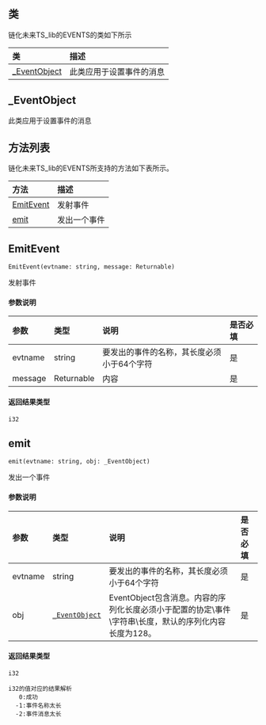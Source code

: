 ## 类
链化未来TS_lib的EVENTS的类如下所示

| 类                                                                                        | 描述                                                 |
| :------------------------------------------------------------------------------------------| :----------------------------------------------------|
| [_EventObject](docs-cn/contract/09-ts-events#_EventObject)                          |此类应用于设置事件的消息                             |


## _EventObject
此类应用于设置事件的消息


## 方法列表
链化未来TS_lib的EVENTS所支持的方法如下表所示。

| 方法                                                                                        | 描述                                                 |
| :------------------------------------------------------------------------------------------| :----------------------------------------------------|
| [EmitEvent](docs-cn/contract/09-ts-events#EmitEvent)                           |发射事件                              |
| [emit](docs-cn/contract/09-ts-events#emit)                           |发出一个事件                              |


## EmitEvent
```
EmitEvent(evtname: string, message: Returnable)
```
发射事件

#### 参数说明
|参数               |类型    |说明                            |是否必填|
| :----------------| :------| :-----------------------------|:-----|
|evtname              | string |  要发出的事件的名称，其长度必须小于64个字符                   |是     |
|message              | Returnable |内容                     |是     |

#### 返回结果类型
`i32`

## emit
```
emit(evtname: string, obj: _EventObject)
```
发出一个事件

#### 参数说明
|参数               |类型    |说明                            |是否必填|
| :----------------| :------| :-----------------------------|:-----|
|evtname              | string |  要发出的事件的名称，其长度必须小于64个字符                   |是     |
|obj              | [`_EventObject`](docs-cn/contract/09-ts-events#_EventObject) |EventObject包含消息。内容的序列化长度必须小于配置的协定\事件\字符串\长度，默认的序列化内容长度为128。                     |是     |

#### 返回结果类型
`i32`
```
i32的值对应的结果解析  
   0:成功  
  -1:事件名称太长  
  -2:事件消息太长
```